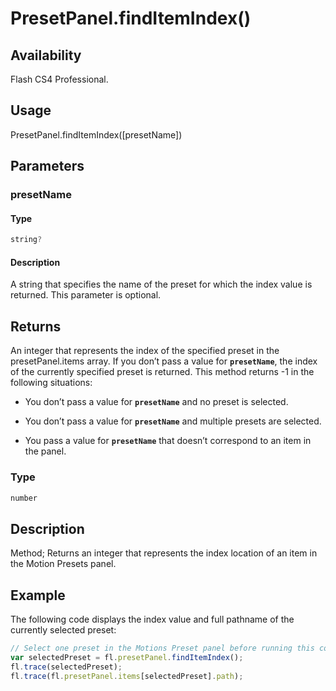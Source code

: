 # PresetPanel.findItemIndex()

## Availability

Flash CS4 Professional.

## Usage

PresetPanel.findItemIndex([presetName])

## Parameters

### **presetName**

#### Type

```typescript
string?
```

#### Description

A string that specifies the name of the preset for which the index value is returned. This parameter is optional.

## Returns

An integer that represents the index of the specified preset in the presetPanel.items array. If you don’t pass a value for **`presetName`**, the index of the currently specified preset is returned. This method returns -1 in the following situations:

- You don’t pass a value for **`presetName`** and no preset is selected.

- You don’t pass a value for **`presetName`** and multiple presets are selected.

- You pass a value for **`presetName`** that doesn’t correspond to an item in the panel.

### Type

```typescript
number
```

## Description

Method; Returns an integer that represents the index location of an item in the Motion Presets panel.

## Example

The following code displays the index value and full pathname of the currently selected preset:

```javascript
// Select one preset in the Motions Preset panel before running this code
var selectedPreset = fl.presetPanel.findItemIndex();
fl.trace(selectedPreset);
fl.trace(fl.presetPanel.items[selectedPreset].path);
```
